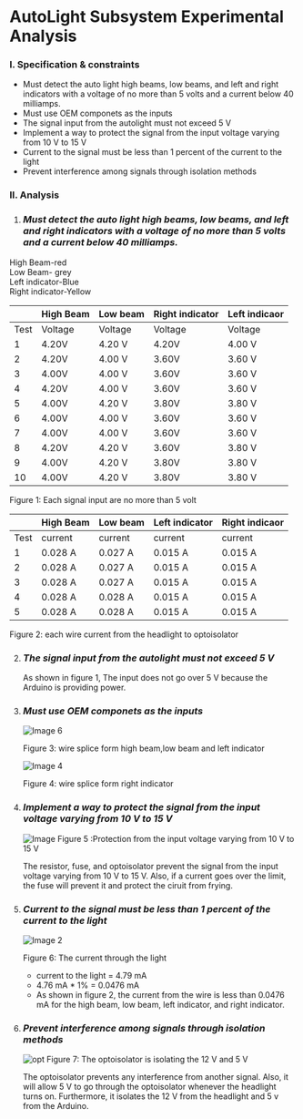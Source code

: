 # AutoLight Subsystem Experimental Analysis
### I. Specification & constraints
  - Must detect the auto light high beams, low beams, and left and right indicators with a voltage of no more than 5 volts and a current below 40 milliamps.
   - Must use OEM componets as the inputs
   - The signal input from the autolight must not exceed 5 V 
   - Implement a way to protect the signal from the input voltage varying from 10 V to 15 V
   - Current to the signal must be less than 1 percent of the current to the light
   - Prevent interference among signals through isolation methods

### II. Analysis
   1. ### *Must detect the auto light high beams, low beams, and left and right indicators with a voltage of no more than 5 volts and a current below 40 milliamps.*
   
   High Beam-red\
   Low Beam- grey\
   Left indicator-Blue\
   Right indicator-Yellow

   

|    |High Beam | Low beam|Right indicator|Left indicaor|
|----|----------|---------|---------------|--------------|
|Test|Voltage|Voltage|Voltage|Voltage|
|1|4.20V|4.20 V|4.20V|4.00 V|
|2|4.20V|4.00 V|3.60V|3.60 V|
|3|4.00V|4.00 V|3.60V|3.60 V|
|4|4.20V|4.00 V|3.60V|3.60 V|
|5|4.00V|4.20 V|3.80V|3.80 V|
|6|4.00V|4.00 V|3.60V|3.60 V|
|7|4.00V|4.00 V|3.60V|3.60 V|
|8|4.20V|4.20 V|3.60V|3.80 V|
|9|4.00V|4.20 V|3.80V|3.80 V|
|10|4.00V|4.20 V|3.80V|3.80 V|

Figure 1: Each signal input are no more than 5 volt


|    |High Beam | Low beam|Left indicator|Right indicaor|
|----|----------|---------|--------------|--------------|
|Test|current|current|current|current|
|1|0.028 A| 0.027 A| 0.015 A| 0.015 A|
|2|0.028 A| 0.027 A| 0.015 A| 0.015 A|
|3|0.028 A| 0.027 A| 0.015 A| 0.015 A|
|4|0.028 A| 0.028 A| 0.015 A| 0.015 A| 
|5|0.028 A| 0.028 A| 0.015 A| 0.015 A|

Figure 2: each wire current from the headlight to optoisolator

2. ### *The signal input from the autolight must not exceed 5 V* 
   As shown in figure 1, The input does not go over 5 V because the Arduino is providing power. 

3. ### *Must use OEM componets as the inputs*
   
   ![Image 6](https://user-images.githubusercontent.com/101354063/228728658-e9466023-0e9e-4d22-82b5-5fc5017103ac.jpeg)

   Figure 3: wire splice form high beam,low beam and left indicator


   ![Image 4](https://user-images.githubusercontent.com/101354063/228728634-3dc5cfa5-c211-45f9-86f4-3aef1d1c9edc.jpeg)

   Figure 4: wire splice form right indicator

  

4. ### *Implement a way to protect the signal from the input voltage varying from 10 V to 15 V*
   ![Image](https://user-images.githubusercontent.com/101354063/228734783-8b76cfe9-ef79-45b2-a289-3058b3288f04.jpeg)
   Figure 5 :Protection from the input voltage varying from 10 V to 15 V

   The resistor, fuse, and optoisolator prevent the signal from the input voltage varying from 10 V to 15 V. Also, if a current goes over the limit, the fuse will prevent it and protect the ciruit from frying.


5. ### *Current to the signal must be less than 1 percent of the current to the light*
   ![Image 2](https://user-images.githubusercontent.com/101354063/228732696-bed67f14-d43d-42f4-9fe9-c381a4eb9571.jpeg)

   Figure 6: The current through the light

   - current to the light = 4.79 mA
   - 4.76 mA * 1% = 0.0476 mA
   - As shown in figure 2, the current from the wire is less than 0.0476 mA for the high beam, low beam, left indicator, and right indicator.

6. ### *Prevent interference among signals through isolation methods*
   ![opt](https://user-images.githubusercontent.com/101354063/228733075-1142dd6c-8d4e-4356-abf3-c7ae3806c735.jpeg)
   Figure 7: The optoisolator is isolating the 12 V and 5 V

   The optoisolator prevents any interference from another signal. Also, it will allow 5 V to go through the optoisolator whenever the headlight turns on. Furthermore, it isolates the 12 V from the headlight and 5 v from the Arduino. 

   











